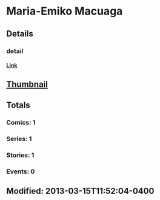 # Maria-Emiko  Macuaga 
## Details
### detail
#### [Link](http://marvel.com/comics/creators/9042/maria-emiko_macuaga?utm_campaign=apiRef&utm_source=225578a89fc76f3d20fbffda5d17a88d)
## [Thumbnail](http://i.annihil.us/u/prod/marvel/i/mg/b/40/image_not_available.jpg)
## Totals
### Comics: 1
### Series: 1
### Stories: 1
### Events: 0
## Modified: 2013-03-15T11:52:04-0400